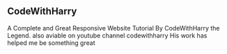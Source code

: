 ## CodeWithHarry
 A Complete and Great Responsive Website Tutorial By CodeWithHarry the Legend.
 also aviable on youtube channel codewithharry
His work has helped me be something great
